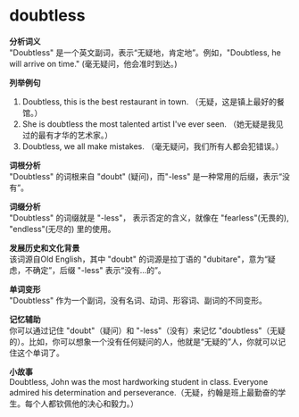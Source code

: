 # doubtless

**分析词义**  
"Doubtless" 是一个英文副词，表示“无疑地，肯定地”。例如，"Doubtless, he will arrive on time." (毫无疑问，他会准时到达。)

  

**列举例句**

  

1.  Doubtless, this is the best restaurant in town. （无疑，这是镇上最好的餐馆。）
2.  She is doubtless the most talented artist I've ever seen. （她无疑是我见过的最有才华的艺术家。）
3.  Doubtless, we all make mistakes. （毫无疑问，我们所有人都会犯错误。）

  

**词根分析**  
"Doubtless" 的词根来自 "doubt" (疑问)，而"-less" 是一种常用的后缀，表示“没有”。

  

**词缀分析**  
"Doubtless" 的词缀就是 "-less"， 表示否定的含义，就像在 "fearless"(无畏的), "endless"(无尽的) 里的使用。

  

**发展历史和文化背景**  
该词源自Old English，其中 "doubt" 的词源是拉丁语的 "dubitare"，意为“疑虑，不确定”，后缀 "-less" 表示“没有...的”。

  

**单词变形**  
"Doubtless" 作为一个副词，没有名词、动词、形容词、副词的不同变形。

  

**记忆辅助**  
你可以通过记住 "doubt"（疑问）和 "-less"（没有）来记忆 "doubtless"（无疑的）。比如，你可以想象一个没有任何疑问的人，他就是“无疑的”人，你就可以记住这个单词了。

  

**小故事**  
Doubtless, John was the most hardworking student in class. Everyone admired his determination and perseverance.（无疑，约翰是班上最勤奋的学生。每个人都钦佩他的决心和毅力。）
